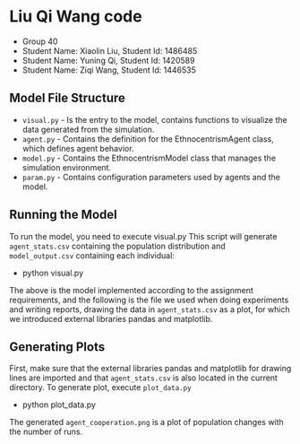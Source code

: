 # Liu Qi Wang code
- Group 40
- Student Name: Xiaolin Liu, Student Id: 1486485
- Student Name: Yuning Qi, Student Id: 1420589
- Student Name: Ziqi Wang, Student Id: 1446535 

## Model File Structure
- `visual.py` - Is the entry to the model, contains functions to visualize the data generated from the simulation.
- `agent.py` - Contains the definition for the EthnocentrismAgent class, which defines agent behavior.
- `model.py` - Contains the EthnocentrismModel class that manages the simulation environment.
- `param.py` - Contains configuration parameters used by agents and the model.


## Running the Model
To run the model, you need to execute visual.py
This script will generate `agent_stats.csv` containing the population distribution and `model_output.csv` containing each individual:
- python visual.py

The above is the model implemented according to the assignment requirements, and the following is the file we used when doing experiments and writing reports, drawing the data in `agent_stats.csv` as a plot, for which we introduced external libraries pandas and matplotlib.

## Generating Plots
First, make sure that the external libraries pandas and matplotlib for drawing lines are imported and that `agent_stats.csv` is also located in the current directory.
To generate plot, execute `plot_data.py`
- python plot_data.py

The generated `agent_cooperation.png` is a plot of population changes with the number of runs.



